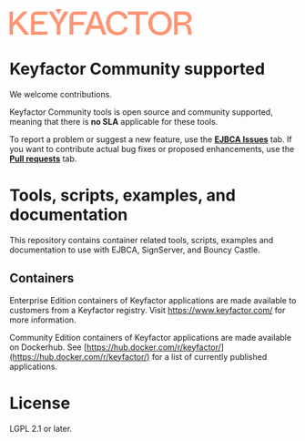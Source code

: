 ![Keyfactor Community](keyfactor_community_logo.png)

# Keyfactor Community supported 
We welcome contributions.
 
Keyfactor Community tools is open source and community supported, meaning that there is **no SLA** applicable for these tools.

To report a problem or suggest a new feature, use the **[EJBCA Issues](https://github.com/Keyfactor/ejbca-ce/issues)** tab. If you want to contribute actual bug fixes or proposed enhancements, use the **[Pull requests](../../pulls)** tab.

# Tools, scripts, examples, and documentation

This repository contains container related tools, scripts, examples and documentation to use with EJBCA, SignServer, and Bouncy Castle.

## Containers
Enterprise Edition containers of Keyfactor applications are made available to customers from a Keyfactor registry. Visit https://www.keyfactor.com/ for more information.

Community Edition containers of Keyfactor applications are made available on Dockerhub. See [https://hub.docker.com/r/keyfactor/](https://hub.docker.com/r/keyfactor/) for a list of currently published applications.

# License
LGPL 2.1 or later.